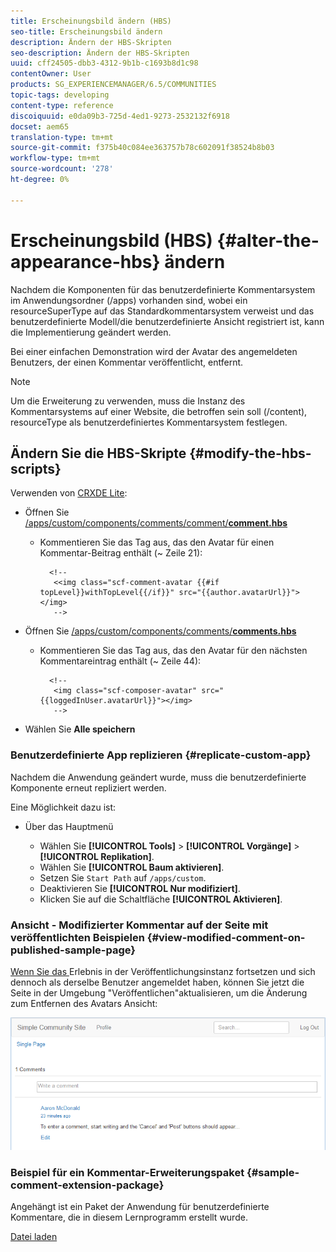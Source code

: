 ```yaml
---
title: Erscheinungsbild ändern (HBS)
seo-title: Erscheinungsbild ändern
description: Ändern der HBS-Skripten
seo-description: Ändern der HBS-Skripten
uuid: cff24505-dbb3-4312-9b1b-c1693b8d1c98
contentOwner: User
products: SG_EXPERIENCEMANAGER/6.5/COMMUNITIES
topic-tags: developing
content-type: reference
discoiquuid: e0da09b3-725d-4ed1-9273-2532132f6918
docset: aem65
translation-type: tm+mt
source-git-commit: f375b40c084ee363757b78c602091f38524b8b03
workflow-type: tm+mt
source-wordcount: '278'
ht-degree: 0%

---
```



# Erscheinungsbild (HBS) {#alter-the-appearance-hbs} ändern

Nachdem die Komponenten für das benutzerdefinierte Kommentarsystem im Anwendungsordner (/apps) vorhanden sind, wobei ein resourceSuperType auf das Standardkommentarsystem verweist und das benutzerdefinierte Modell/die benutzerdefinierte Ansicht registriert ist, kann die Implementierung geändert werden.

Bei einer einfachen Demonstration wird der Avatar des angemeldeten Benutzers, der einen Kommentar veröffentlicht, entfernt.

>[!NOTE]
>
>Um die Erweiterung zu verwenden, muss die Instanz des Kommentarsystems auf einer Website, die betroffen sein soll (/content), resourceType als benutzerdefiniertes Kommentarsystem festlegen.

## Ändern Sie die HBS-Skripte {#modify-the-hbs-scripts}

Verwenden von [CRXDE Lite](/help/sites-developing/developing-with-crxde-lite.md):

* Öffnen Sie [/apps/custom/components/comments/comment/**comment.hbs**](https://localhost:4502/crx/de/index.jsp#/apps/custom/components/comments/comment/comment.hbs)

   * Kommentieren Sie das Tag aus, das den Avatar für einen Kommentar-Beitrag enthält (~ Zeile 21):

      ```
        <!--
         <<img class="scf-comment-avatar {{#if topLevel}}withTopLevel{{/if}}" src="{{author.avatarUrl}}"></img>
         -->
      ```

* Öffnen Sie [/apps/custom/components/comments/**comments.hbs**](https://localhost:4502/crx/de/index.jsp#/apps/custom/components/comments/comments.hbs)

   * Kommentieren Sie das Tag aus, das den Avatar für den nächsten Kommentareintrag enthält (~ Zeile 44):

      ```
        <!--
         <img class="scf-composer-avatar" src="{{loggedInUser.avatarUrl}}"></img>
         -->
      ```

* Wählen Sie **Alle speichern**

### Benutzerdefinierte App replizieren {#replicate-custom-app}

Nachdem die Anwendung geändert wurde, muss die benutzerdefinierte Komponente erneut repliziert werden.

Eine Möglichkeit dazu ist:

* Über das Hauptmenü

   * Wählen Sie **[!UICONTROL Tools]** > **[!UICONTROL Vorgänge]** > **[!UICONTROL Replikation]**.
   * Wählen Sie **[!UICONTROL Baum aktivieren]**.
   * Setzen Sie `Start Path` auf `/apps/custom`.
   * Deaktivieren Sie **[!UICONTROL Nur modifiziert]**.
   * Klicken Sie auf die Schaltfläche **[!UICONTROL Aktivieren]**.

### Ansicht - Modifizierter Kommentar auf der Seite mit veröffentlichten Beispielen {#view-modified-comment-on-published-sample-page}

[Wenn Sie das ](/help/communities/extend-sample-page.md#publish-sample-page) Erlebnis in der Veröffentlichungsinstanz fortsetzen und sich dennoch als derselbe Benutzer angemeldet haben, können Sie jetzt die Seite in der Umgebung &quot;Veröffentlichen&quot;aktualisieren, um die Änderung zum Entfernen des Avatars Ansicht:

![Ansicht-modifiziert-content](assets/view-modified-content.png)

### Beispiel für ein Kommentar-Erweiterungspaket {#sample-comment-extension-package}

Angehängt ist ein Paket der Anwendung für benutzerdefinierte Kommentare, die in diesem Lernprogramm erstellt wurde.

[Datei laden](assets/sample-comment-extension-6-1-fp3.zip)
